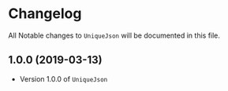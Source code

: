 # Changelog

All Notable changes to `UniqueJson` will be documented in this file.

## 1.0.0 (2019-03-13)

- Version 1.0.0 of `UniqueJson`

